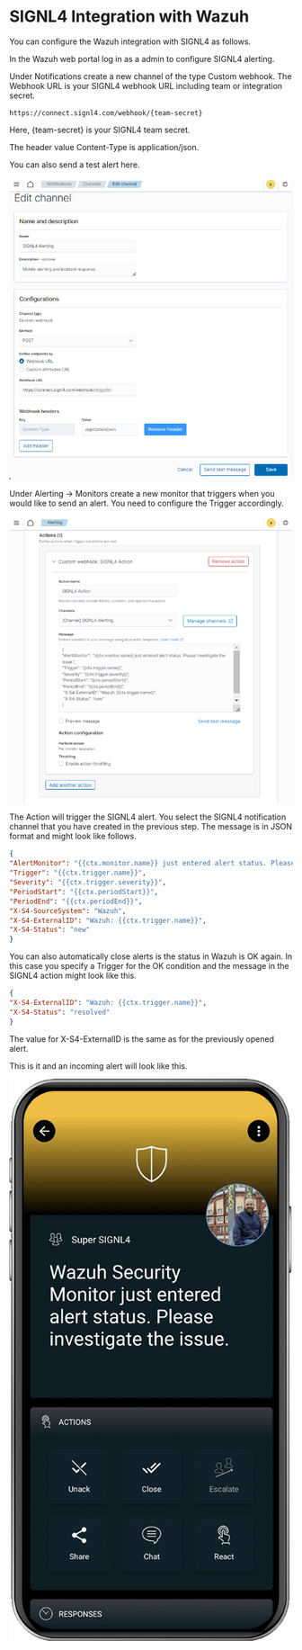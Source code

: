 # SIGNL4 Integration with Wazuh

You can configure the Wazuh integration with SIGNL4 as follows.

In the Wazuh web portal log in as a admin to configure SIGNL4 alerting.

Under Notifications create a new channel of the type Custom webhook. The Webhook URL is your SIGNL4 webhook URL including team or integration secret.

```
https://connect.signl4.com/webhook/{team-secret}
```

Here, {team-secret} is your SIGNL4 team secret.

The header value Content-Type is application/json.

You can also send a test alert here.

![Wazuh Notificatio Channel](wazuh-notificatio-channel.png)

Under Alerting -> Monitors create a new monitor that triggers when you would like to send an alert. You need to configure the Trigger accordingly.

![Wazuh Monitor Action](wazuh-monitor-action.png)

The Action will trigger the SIGNL4 alert. You select the SIGNL4 notification channel that you have created in the previous step. The message is in JSON format and might look like follows.

```json
{
"AlertMonitor": "{{ctx.monitor.name}} just entered alert status. Please investigate the issue.",
"Trigger": "{{ctx.trigger.name}}",
"Severity": "{{ctx.trigger.severity}}",
"PeriodStart": "{{ctx.periodStart}}",
"PeriodEnd": "{{ctx.periodEnd}}",
"X-S4-SourceSystem": "Wazuh",
"X-S4-ExternalID": "Wazuh: {{ctx.trigger.name}}",
"X-S4-Status": "new"
}
```

You can also automatically close alerts is the status in Wazuh is OK again. In this case you specify a Trigger for the OK condition and the message in the SIGNL4 action might look like this.

```json
{
"X-S4-ExternalID": "Wazuh: {{ctx.trigger.name}}",
"X-S4-Status": "resolved"
}
```

The value for X-S4-ExternalID is the same as for the previously opened alert.

This is it and an incoming alert will look like this.

![Wazuh Alert in SIGNL4](signl4-wazuh.png)
